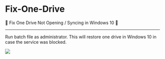 # Fix-One-Drive

:muscle: Fix One Drive Not Opening / Syncing in Windows 10 :muscle:

----

Run batch file as administrator. This will restore one drive in Windows 10 in case the service was blocked.

<img src="https://i.imgur.com/31pNAlU.png">

